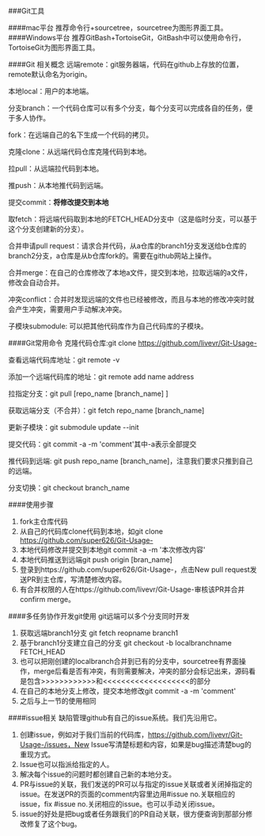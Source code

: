 ###Git工具

####mac平台
推荐命令行+sourcetree，sourcetree为图形界面工具。
####Windows平台
推荐GitBash+TortoiseGit，GitBash中可以使用命令行，TortoiseGit为图形界面工具。

####Git 相关概念
远端remote：git服务器端，代码在github上存放的位置，remote默认命名为origin。

本地local：用户的本地端。

分支branch：一个代码仓库可以有多个分支，每个分支可以完成各自的任务，便于多人协作。

fork：在远端自己的名下生成一个代码的拷贝。

克隆clone：从远端代码仓库克隆代码到本地。

拉pull：从远端拉代码到本地。

推push：从本地推代码到远端。

提交commit：__将修改提交到本地__

取fetch：将远端代码取到本地的FETCH_HEAD分支中（这是临时分支，可以基于这个分支创建新的分支）。

合并申请pull request：请求合并代码，从a仓库的branch1分支发送给b仓库的branch2分支，a仓库是从b仓库fork的。需要在github网站上操作。

合并merge：在自己的仓库修改了本地a文件，提交到本地，拉取远端的a文件，修改会自动合并。

冲突conflict：合并时发现远端的文件也已经被修改，而且与本地的修改冲突时就会产生冲突，需要用户手动解决冲突。

子模块submodule: 可以把其他代码库作为自己代码库的子模块。

####Git常用命令
克隆代码仓库:git clone https://github.com/livevr/Git-Usage-

查看远端代码库地址：git remote -v

添加一个远端代码库的地址：git remote add name address

拉指定分支：git pull [repo_name [branch_name] ]

获取远端分支（不合并）：git fetch repo_name [branch_name]

更新子模块：git submodule update --init

提交代码：git commit -a -m 'comment'其中-a表示全部提交

推代码到远端: git push repo_name [branch_name]，注意我们要求只推到自己的远端。

分支切换：git checkout branch_name

####使用步骤

1. fork主仓库代码
2. 从自己的代码库clone代码到本地，如git clone https://github.com/super626/Git-Usage-
3. 本地代码修改并提交到本地git commit -a -m '本次修改内容'
4. 本地代码推送到远端git push origin [bran_name]
5. 登录到https://github.com/super626/Git-Usage-，点击New pull request发送PR到主仓库，写清楚修改内容。
6. 有合并权限的人在https://github.com/livevr/Git-Usage-审核该PR并合并confirm merge。

####多任务协作开发git使用
git远端可以多个分支同时开发
1. 获取远端branch1分支 git fetch reopname branch1
2. 基于branch1分支建立自己的分支 git checkout -b localbranchname FETCH_HEAD
3. 也可以把刚创建的localbranch合并到已有的分支中，sourcetree有界面操作，merge后看是否有冲突，有则需要解决，冲突的部分会标记出来，源码看是包含>>>>>>>>>>>>和<<<<<<<<<<<<<<<<<<<的部分
3. 在自己的本地分支上修改，提交本地修改git commit -a -m 'comment'
4. 之后与上一节的使用相同

####issue相关
缺陷管理github有自己的issue系统。我们先沿用它。

1. 创建issue，例如对于我们当前的代码库，https://github.com/livevr/Git-Usage-/issues，New Issue写清楚标题和内容，如果是bug描述清楚bug的重现方式。
2. Issue也可以指派给指定的人。
3. 解决每个issue的问题时都创建自己新的本地分支。
4. PR与issue的关联，我们发送的PR可以与指定的issue关联或者关闭掉指定的issue。在发送PR的页面的comment内容里边用#issue no.关联相应的issue，fix #issue no.关闭相应的issue。也可以手动关闭issue。
5. issue的好处是把bug或者任务跟我们的PR自动关联，很方便查询到那部分修改修复了这个bug。
